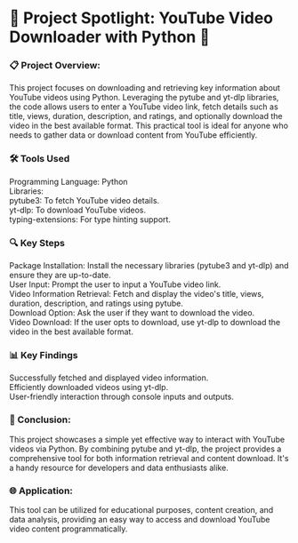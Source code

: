 # 🎥 Project Spotlight: YouTube Video Downloader with Python 🎥

### 📋 Project Overview:

This project focuses on downloading and retrieving key information about YouTube videos using Python. Leveraging the pytube and yt-dlp libraries, the code allows users to enter a YouTube video link, fetch details such as title, views, duration, description, and ratings, and optionally download the video in the best available format. This practical tool is ideal for anyone who needs to gather data or download content from YouTube efficiently.

### 🛠️ Tools Used

Programming Language: Python <br>
Libraries:<br>
          pytube3: To fetch YouTube video details.<br>
          yt-dlp: To download YouTube videos.<br>
          typing-extensions: For type hinting support.<br>

### 🔍 Key Steps

Package Installation: Install the necessary libraries (pytube3 and yt-dlp) and ensure they are up-to-date.<br>
User Input: Prompt the user to input a YouTube video link.<br>
Video Information Retrieval: Fetch and display the video's title, views, duration, description, and ratings using pytube.<br>
Download Option: Ask the user if they want to download the video.<br>
Video Download: If the user opts to download, use yt-dlp to download the video in the best available format.<br>

### 📊 Key Findings

Successfully fetched and displayed video information.<br>
Efficiently downloaded videos using yt-dlp.<br>
User-friendly interaction through console inputs and outputs.<br>

### 🏁 Conclusion:

This project showcases a simple yet effective way to interact with YouTube videos via Python. By combining pytube and yt-dlp, the project provides a comprehensive tool for both information retrieval and content download. It's a handy resource for developers and data enthusiasts alike.

### 🌐 Application:

This tool can be utilized for educational purposes, content creation, and data analysis, providing an easy way to access and download YouTube video content programmatically.
